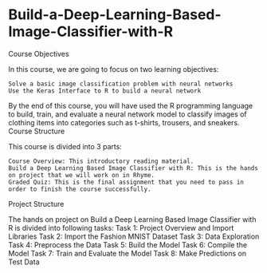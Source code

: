 # Build-a-Deep-Learning-Based-Image-Classifier-with-R
Course Objectives

In this course, we are going to focus on two learning objectives:

    Solve a basic image classification problem with neural networks
    Use the Keras Interface to R to build a neural network

By the end of this course, you will have used the R programming language to build, train, and evaluate a neural network model to classify images of clothing items into categories such as t-shirts, trousers, and sneakers.
Course Structure

This course is divided into 3 parts:

    Course Overview: This introductory reading material.
    Build a Deep Learning Based Image Classifier with R: This is the hands on project that we will work on in Rhyme.
    Graded Quiz: This is the final assignment that you need to pass in order to finish the course successfully.

Project Structure

The hands on project on Build a Deep Learning Based Image Classifier with R is divided into following tasks:
Task 1: Project Overview and Import Libraries
Task 2: Import the Fashion MNIST Dataset
Task 3: Data Exploration
Task 4: Preprocess the Data
Task 5: Build the Model
Task 6: Compile the Model
Task 7: Train and Evaluate the Model
Task 8: Make Predictions on Test Data

